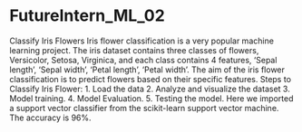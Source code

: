 # FutureIntern_ML_02
Classify Iris Flowers
Iris flower classification is a very popular machine learning project. The iris dataset contains three classes of flowers, Versicolor, Setosa, Virginica, and each class contains 4 features, ‘Sepal length’, ‘Sepal width’, ‘Petal length’, ‘Petal width’. The aim of the iris flower classification is to predict flowers based on their specific features.
Steps to Classify Iris Flower:  1. Load the data
2. Analyze and visualize the dataset
3. Model training.
4. Model Evaluation.
5. Testing the model.
Here we imported a support vector classifier from the scikit-learn support vector machine.
The accuracy is  96%.
